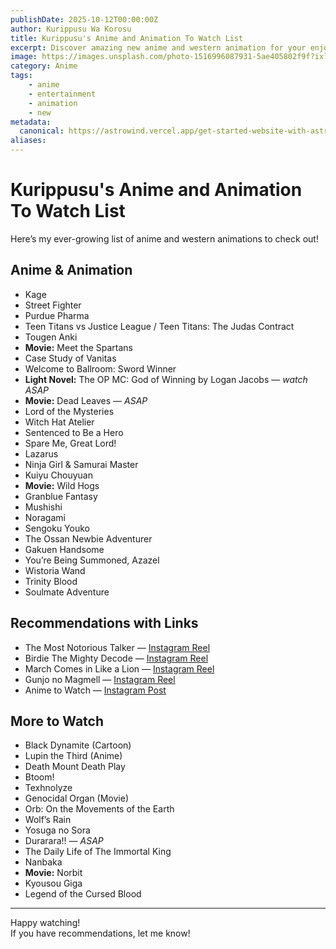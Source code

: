 ```yaml
---
publishDate: 2025-10-12T00:00:00Z
author: Kurippusu Wa Korosu
title: Kurippusu's Anime and Animation To Watch List
excerpt: Discover amazing new anime and western animation for your enjoyment. Explore my curated watchlist now! 😁
image: https://images.unsplash.com/photo-1516996087931-5ae405802f9f?ixlib=rb-4.0.3&ixid=M3wxMjA3fDB8MHxwaG90by1wYWdlfHx8fGVufDB8fHx8fA%3D%3D&auto=format&fit=crop&w=2070&q=80
category: Anime
tags:
    - anime
    - entertainment
    - animation
    - new
metadata:
  canonical: https://astrowind.vercel.app/get-started-website-with-astro-tailwind-css
aliases:
---
```


# Kurippusu's Anime and Animation To Watch List

Here’s my ever-growing list of anime and western animations to check out!

## Anime & Animation

- Kage
- Street Fighter
- Purdue Pharma
- Teen Titans vs Justice League / Teen Titans: The Judas Contract
- Tougen Anki
- **Movie:** Meet the Spartans
- Case Study of Vanitas
- Welcome to Ballroom: Sword Winner
- **Light Novel:** The OP MC: God of Winning by Logan Jacobs — _watch ASAP_
- **Movie:** Dead Leaves — _ASAP_
- Lord of the Mysteries
- Witch Hat Atelier
- Sentenced to Be a Hero
- Spare Me, Great Lord!
- Lazarus
- Ninja Girl & Samurai Master
- Kuiyu Chouyuan
- **Movie:** Wild Hogs
- Granblue Fantasy
- Mushishi
- Noragami
- Sengoku Youko
- The Ossan Newbie Adventurer
- Gakuen Handsome
- You’re Being Summoned, Azazel
- Wistoria Wand
- Trinity Blood
- Soulmate Adventure

## Recommendations with Links

- The Most Notorious Talker — [Instagram Reel](https://www.instagram.com/reel/C9vSKYbR3Uz/)
- Birdie The Mighty Decode — [Instagram Reel](https://www.instagram.com/reel/C_f_PAVR_kU/?igsh=YzljYTk1ODg3Zg==)
- March Comes in Like a Lion — [Instagram Reel](https://www.instagram.com/reel/C-hggE0x0Uy/?igsh=YzljYTk1ODg3Zg==)
- Gunjo no Magmell — [Instagram Reel](https://www.instagram.com/reel/DDuoxb9S5tu/?igsh=YzljYTk1ODg3Zg==)
- Anime to Watch — [Instagram Post](https://www.instagram.com/p/DK7TyICJ3v9/?img_index=4)

## More to Watch

- Black Dynamite (Cartoon)
- Lupin the Third (Anime)
- Death Mount Death Play
- Btoom!
- Texhnolyze
- Genocidal Organ (Movie)
- Orb: On the Movements of the Earth
- Wolf’s Rain
- Yosuga no Sora
- Durarara!! — _ASAP_
- The Daily Life of The Immortal King
- Nanbaka
- **Movie:** Norbit
- Kyousou Giga
- Legend of the Cursed Blood

---

Happy watching!  
If you have recommendations, let me know!